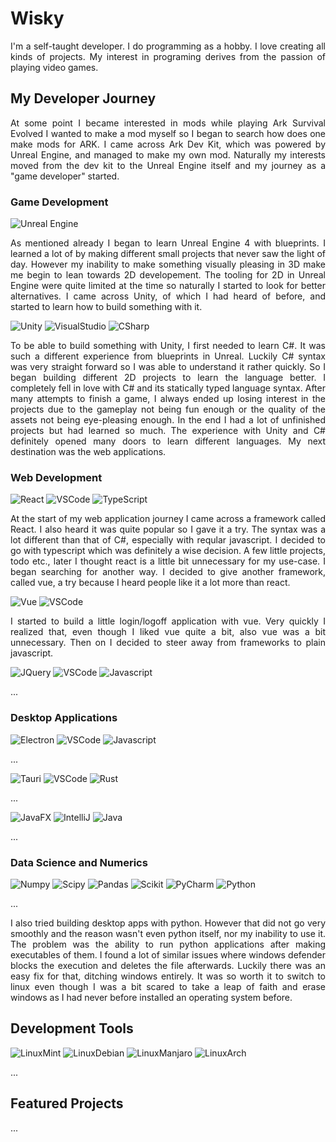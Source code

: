 # Wisky
<p align="justify">
  I'm a self-taught developer. I do programming as a hobby. I love creating all kinds of projects. 
  My interest in programing derives from the passion of playing video games.
</p>

## My Developer Journey

<p align="justify">
  At some point I became interested in mods while playing Ark Survival Evolved
  I wanted to make a mod myself so I began to search how does one make mods for ARK. I came across Ark Dev Kit, which was powered by Unreal Engine, and managed to make my own mod.
  Naturally my interests moved from the dev kit to the Unreal Engine itself and my journey as a "game developer" started.
</p>

### Game Development
![Unreal Engine](https://img.shields.io/badge/-Unreal%20Engine-313131?style=for-the-badge&logo=unreal-engine&logoColor=white)

<p align="justify">
  As mentioned already I began to learn Unreal Engine 4 with blueprints. I learned a lot of by making different small projects that never saw the light of day.
  However my inability to make something visually pleasing in 3D make me begin to lean towards 2D developement. 
  The tooling for 2D in Unreal Engine were quite limited at the time so naturally I started to look for better alternatives. 
  I came across Unity, of which I had heard of before, and started to learn how to build something with it.
</p>

![Unity](https://img.shields.io/badge/Unity-100000?style=for-the-badge&logo=unity&logoColor=white)
![VisualStudio](https://img.shields.io/badge/Visual_Studio-5C2D91?style=for-the-badge&logo=visual%20studio&logoColor=white)
![CSharp](https://img.shields.io/badge/C%23-239120?style=for-the-badge&logo=csharp&logoColor=white)

<p align="justify">
  To be able to build something with Unity, I first needed to learn C#. It was such a different experience from blueprints in Unreal. 
  Luckily C# syntax was very straight forward so I was able to understand it rather quickly. So I began building different 2D projects to learn the language better.
  I completely fell in love with C# and its statically typed language syntax. 
  After many attempts to finish a game, I always ended up losing interest in the projects due to the gameplay not being fun enough or the quality of the assets not being eye-pleasing enough.
  In the end I had a lot of unfinished projects but had learned so much. The experience with Unity and C# definitely opened many doors to learn different languages.
  My next destination was the web applications.
</p>

### Web Development
![React](https://img.shields.io/badge/React-20232A?style=for-the-badge&logo=react&logoColor=61DAFB)
![VSCode](https://img.shields.io/badge/Visual_Studio_Code-0078D4?style=for-the-badge&logo=visual%20studio%20code&logoColor=white)
![TypeScript](https://img.shields.io/badge/typescript-%23007ACC.svg?style=for-the-badge&logo=typescript&logoColor=white)

<p align="justify">
  At the start of my web application journey I came across a framework called React. 
  I also heard it was quite popular so I gave it a try. The syntax was a lot different than that of C#, especially with reqular javascript.
  I decided to go with typescript which was definitely a wise decision. A few little projects, todo etc., later I thought react is a little bit unnecessary for my use-case. 
  I began searching for another way. I decided to give another framework, called vue, a try because I heard people like it a lot more than react.
</p>

![Vue](https://img.shields.io/badge/Vue%20js-35495E?style=for-the-badge&logo=vuedotjs&logoColor=4FC08D)
![VSCode](https://img.shields.io/badge/Visual_Studio_Code-0078D4?style=for-the-badge&logo=visual%20studio%20code&logoColor=white)

<p align="justify">
  I started to build a little login/logoff application with vue. Very quickly I realized that, even though I liked vue quite a bit, also vue was a bit unnecessary.
  Then on I decided to steer away from frameworks to plain javascript. 
</p>

![JQuery](https://img.shields.io/badge/jquery-%230769AD.svg?style=for-the-badge&logo=jquery&logoColor=white)
![VSCode](https://img.shields.io/badge/Visual_Studio_Code-0078D4?style=for-the-badge&logo=visual%20studio%20code&logoColor=white)
![Javascript](https://img.shields.io/badge/JavaScript-323330?style=for-the-badge&logo=javascript&logoColor=F7DF1E)

<p align="justify">
  ...
</p>

### Desktop Applications
![Electron](https://img.shields.io/badge/Electron-2B2E3A?style=for-the-badge&logo=electron&logoColor=9FEAF9)
![VSCode](https://img.shields.io/badge/Visual_Studio_Code-0078D4?style=for-the-badge&logo=visual%20studio%20code&logoColor=white)
![Javascript](https://img.shields.io/badge/JavaScript-323330?style=for-the-badge&logo=javascript&logoColor=F7DF1E)

<p align="justify">
  ...
</p>

![Tauri](https://img.shields.io/badge/Tauri-FFC131?style=for-the-badge&logo=Tauri&logoColor=white)
![VSCode](https://img.shields.io/badge/Visual_Studio_Code-0078D4?style=for-the-badge&logo=visual%20studio%20code&logoColor=white)
![Rust](https://img.shields.io/badge/Rust-000000?style=for-the-badge&logo=rust&logoColor=white)

<p align="justify">
  ...
</p>

![JavaFX](https://img.shields.io/badge/javafx-%23FF0000.svg?style=for-the-badge&logo=javafx&logoColor=white)
![IntelliJ](https://img.shields.io/badge/IntelliJ_IDEA-000000.svg?style=for-the-badge&logo=intellij-idea&logoColor=white)
![Java](https://img.shields.io/badge/java-%23ED8B00.svg?style=for-the-badge&logo=openjdk&logoColor=white)

<p align="justify">
  ...
</p>

### Data Science and Numerics
![Numpy](https://img.shields.io/badge/Numpy-777BB4?style=for-the-badge&logo=numpy&logoColor=white)
![Scipy](https://img.shields.io/badge/SciPy-654FF0?style=for-the-badge&logo=SciPy&logoColor=white)
![Pandas](https://img.shields.io/badge/Pandas-2C2D72?style=for-the-badge&logo=pandas&logoColor=white)
![Scikit](https://img.shields.io/badge/scikit_learn-F7931E?style=for-the-badge&logo=scikit-learn&logoColor=white)
![PyCharm](https://img.shields.io/badge/PyCharm-000000.svg?&style=for-the-badge&logo=PyCharm&logoColor=white)
![Python](https://img.shields.io/badge/python-3670A0?style=for-the-badge&logo=python&logoColor=ffdd54)

<p align="justify">
  ...
</p>

<p align="justify">
  I also tried building desktop apps with python. However that did not go very smoothly and the reason wasn't even python itself, nor my inability to use it. 
  The problem was the ability to run python applications after making executables of them. 
  I found a lot of similar issues where windows defender blocks the execution and deletes the file afterwards.
  Luckily there was an easy fix for that, ditching windows entirely. 
  It was so worth it to switch to linux even though I was a bit scared to take a leap of faith and erase windows as I had never before installed an operating system before.
</p>

## Development Tools
![LinuxMint](https://img.shields.io/badge/Linux_Mint-87CF3E?style=for-the-badge&logo=linux-mint&logoColor=white)
![LinuxDebian](https://img.shields.io/badge/Debian-A81D33?style=for-the-badge&logo=debian&logoColor=white)
![LinuxManjaro](https://img.shields.io/badge/manjaro-35BF5C?style=for-the-badge&logo=manjaro&logoColor=white)
![LinuxArch](https://img.shields.io/badge/Arch_Linux-1793D1?style=for-the-badge&logo=arch-linux&logoColor=white)

<p align="justify">
  ...
</p>

## Featured Projects

<p align="justify">
  ...
</p>

